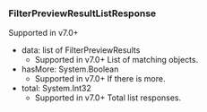 ### FilterPreviewResultListResponse
Supported in v7.0+

- data: list of FilterPreviewResults
  - Supported in v7.0+
  List of matching objects.
- hasMore: System.Boolean
  - Supported in v7.0+
  If there is more.
- total: System.Int32
  - Supported in v7.0+
  Total list responses.
